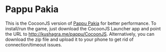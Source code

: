 Pappu Pakia
===========

This is the CocoonJS version of [Pappu Pakia](https://github.com/mindd-it/pappu-pakia) for better performance. To install/run the game, just download the CocoonJS Launcher app and point the URL to http://kushagra.me/pappu/CocoonJS. Alternatively, you can download the zip file and upload it to your phone to get rid of connection/timeout issues.